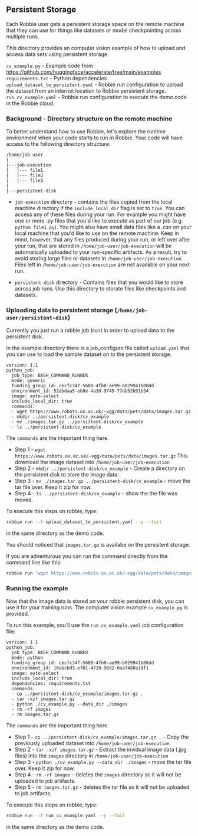 ## Persistent Storage
Each Robbie user gets a persistent storage space on the remote machine that they can use for things like datasets or model checkpointing across multiple runs.

This directory provides an computer vision example of how to upload and access data sets using persistent storage.

`cv_example.py` - Example code from https://github.com/huggingface/accelerate/tree/main/examples
`requirements.txt` - Python dependencies
`upload_dataset_to_persistent.yaml` - Robbie run configuration to upload the dataset from an internet location to Robbie persistent storage.
`run_cv_example.yaml` - Robbie run configuration to execute the demo code in the Robbie cloud.

### Background - Directory structure on the remote machine
To better understand how to use Robbie, let's explore the runtime environment when your code starts to run in Robbie. Your code will have access to the following directory structure:
```
/home/job-user
|
|---job-execution
|   |--- file1
|   |--- file2
|   |--- file3
|
|---persistent-disk
```
- `job-execution` directory - contains the files copied from the local machine directory if the `include_local_dir` flag is set to `true`. You can access any of these files during your run. For example you might have one or more .py files that you'd like to execute as part of our job (e.g. `python file1.py`). You might also have small data files like a .csv on your local machine that you'd like to use on the remote machine. Keep in mind, however, that any files produced during your run, or left over after your run, that are stored in `/home/job-user/job-execution` will be automatically uploaded to your run-specific artifacts. As a result, try to avoid storing large files or datasets in `/home/job-user/job-execution`. Files left in `/home/job-user/job-execution` are not available on your next run. 

- `persistent-disk` directory - Contains files that you would like to store across job runs. Use this directory to storate files like checkpoints and datasets.

### Uploading data to persistent storage (`/home/job-user/persistent-disk`)
Currently you just run a robbie job (run) in order to upload data to the persistent disk.

In the example directory there is a job_configure file called `upload.yaml` 
that you can use to load the sample dataset on to the persistent storage.

```
version: 1.1
python_job:
  job_type: BASH_COMMAND_RUNNER
  mode: generic
  funding_group_id: cecfc347-5680-4fb0-ae99-b029941b08dd
  environment_id: 52dbdaa5-eb8e-4a3d-9745-77db52b91b34
  image: auto-select
  include_local_dir: true
  commands:
  - wget https://www.robots.ox.ac.uk/~vgg/data/pets/data/images.tar.gz
  - mkdir ../persistent-disk/cv_example
  - mv ./images.tar.gz ../persistent-disk/cv_example
  - ls ../persistent-disk/cv_example
```

The `commands` are the important thing here.
- Step 1 - `wget https://www.robots.ox.ac.uk/~vgg/data/pets/data/images.tar.gz`
This download the image dataset into `/home/job-user/job-execution`
- Step 2 - `mkdir ../persistent-disk/cv_example` - Create a directory on the persistent disk to store the image data.
- Step 3 - `mv ./images.tar.gz ../persistent-disk/cv_example` - move the tar file over. Keep it zip for now.
- Step 4 - `ls ../persistent-disk/cv_example` - show the the file was moved.

To execute this steps on robbie, type:
```bash
robbie run --f upload_dataset_to_persistent.yaml --y --tail
``` 
in the same directory as the demo code.

You should noticed that `images.tar.gz` is availabe on the persistent storage.

If you are adventurous you can run the command directly from the command line like this:
```bash
robbie run "wget https://www.robots.ox.ac.uk/~vgg/data/pets/data/images.tar.gz && mkdir ../persistent-disk/cv_example && mv ./images.tar.gz ../persistent-disk/cv_example & ls ../persistent-disk/cv_example" --y --tail
```

### Running the example
Now that the image data is stored on your robbie persistent disk, you can use it for your training runs.
The computer vision example `cv_example.py` is provided.

To run this example, you'll use the `run_cv_example.yaml` job configuration file:

```
version: 1.1
python_job:
  job_type: BASH_COMMAND_RUNNER
  mode: python
  funding_group_id: cecfc347-5680-4fb0-ae99-b029941b08dd
  environment_id: 16abcbd3-ef81-4720-98d2-0aa7480a10f1
  image: auto-select
  include_local_dir: true
  dependencies: requirements.txt
  commands:
  - cp ../persistent-disk/cv_example/images.tar.gz .
  - tar -xzf images.tar.gz
  - python ./cv_example.py --data_dir ./images
  - rm -rf images
  - rm images.tar.gz
```

The `commands` are the important thing here.
- Step 1 - `cp ../persistent-disk/cv_example/images.tar.gz .` - Copy the previously uploaded dataset into `/home/job-user/job-execution`
- Step 2 - `tar -xzf images.tar.gz` - Extract the invidual image data (.jpg files) into the `images` directory in `/home/job-user/job-execution`
- Step 3 - `python ./cv_example.py --data_dir ./images` - move the tar file over. Keep it zip for now.
- Step 4 - `rm -rf images` - deletes the `images` directory so it will not be uploaded to job artifacts.
- Step 5 - `rm images.tar.gz` - deletes the tar file so it will not be uploaded to job artifacts.

To execute this steps on robbie, type:
```bash
robbie run --f run_cv_example.yaml --y --tail
``` 
in the same directory as the demo code.

